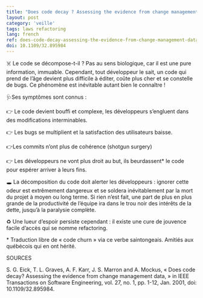 ```yaml
---
title: "Does code decay ? Assessing the evidence from change management data"
layout: post
category: 'veille'
tags: laws refactoring
lang: french
ref: does-code-decay-assessing-the-evidence-from-change-management-data
doi: 10.1109/32.895984
---
```


☠️ Le code se décompose-t-il ? Pas au sens biologique, car il est une pure information, immuable. Cependant, tout développeur le sait, un code qui prend de l’âge devient plus difficile à éditer, coûte plus cher et se constelle de bugs. Ce phénomène est inévitable autant bien le connaître !

🩺Ses symptômes sont connus :

👉 Le code devient bouffi et complexe, les développeurs s’engluent dans des modifications interminables.

👉 Les bugs se multiplient et la satisfaction des utilisateurs baisse.

👉Les commits n’ont plus de cohérence (shotgun surgery)

👉 Les développeurs ne vont plus droit au but, ils beurdassent\* le code pour espérer arriver à leurs fins.

🕳️ La décomposition du code doit alerter les développeurs : ignorer cette odeur est extrêmement dangereux et se soldera inévitablement par la mort du projet à moyen ou long terme. Si rien n’est fait, une part de plus en plus grande de la productivité de l’équipe ira dans le trou noir des intérêts de la dette, jusqu’à la paralysie complète.

♻️ Une lueur d’espoir persiste cependant : il existe une cure de jouvence facile d’accès qui se nomme refactoring.

\* Traduction libre de « code churn » via ce verbe saintongeais. Amitiés aux québécois qui en ont hérité.

SOURCES

S. G. Eick, T. L. Graves, A. F. Karr, J. S. Marron and A. Mockus, « Does code decay? Assessing the evidence from change management data, » in IEEE Transactions on Software Engineering, vol. 27, no. 1, pp. 1-12, Jan. 2001, doi: 10.1109/32.895984.